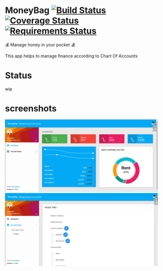# MoneyBag [![Build Status](https://travis-ci.org/pyprism/MoneyBag.svg?branch=master)](https://travis-ci.org/pyprism/MoneyBag) [![Coverage Status](https://coveralls.io/repos/github/pyprism/MoneyBag/badge.svg?branch=master)](https://coveralls.io/github/pyprism/MoneyBag?branch=master) [![Requirements Status](https://requires.io/github/pyprism/MoneyBag/requirements.svg?branch=master)](https://requires.io/github/pyprism/MoneyBag/requirements/?branch=master)
:moneybag: Manage honey in your  pocket :moneybag:

This app helps to manage finance according to Chart Of Accounts

# Status
wip

# screenshots
<img src="screenshots/dashboard.png">
<img src="screenshots/heads-tree.png">
